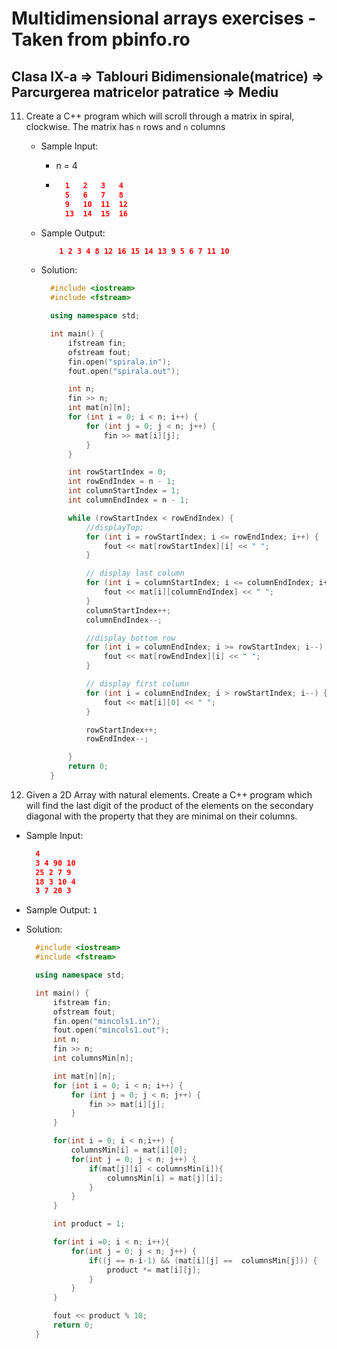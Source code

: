 # Multidimensional arrays exercises - Taken from pbinfo.ro

## Clasa IX-a => Tablouri Bidimensionale(matrice) => Parcurgerea matricelor patratice => Mediu

11. Create a C++ program which will scroll through a matrix in spiral, clockwise. The matrix has `n` rows and `n` columns

    - Sample Input:
      - n = 4
      - ```json
          1   2   3   4
          5   6   7   8
          9   10  11  12
          13  14  15  16
        ```
    - Sample Output:
      ```json
          1 2 3 4 8 12 16 15 14 13 9 5 6 7 11 10
      ```
    - Solution:

      ```c++
        #include <iostream>
        #include <fstream>

        using namespace std;

        int main() {
            ifstream fin;
            ofstream fout;
            fin.open("spirala.in");
            fout.open("spirala.out");

            int n;
            fin >> n;
            int mat[n][n];
            for (int i = 0; i < n; i++) {
                for (int j = 0; j < n; j++) {
                    fin >> mat[i][j];
                }
            }

            int rowStartIndex = 0;
            int rowEndIndex = n - 1;
            int columnStartIndex = 1;
            int columnEndIndex = n - 1;

            while (rowStartIndex < rowEndIndex) {
                //displayTop;
                for (int i = rowStartIndex; i <= rowEndIndex; i++) {
                    fout << mat[rowStartIndex][i] << " ";
                }

                // display last column
                for (int i = columnStartIndex; i <= columnEndIndex; i++) {
                    fout << mat[i][columnEndIndex] << " ";
                }
                columnStartIndex++;
                columnEndIndex--;

                //display bottom row
                for (int i = columnEndIndex; i >= rowStartIndex; i--) {
                    fout << mat[rowEndIndex][i] << " ";
                }

                // display first column
                for (int i = columnEndIndex; i > rowStartIndex; i--) {
                    fout << mat[i][0] << " ";
                }

                rowStartIndex++;
                rowEndIndex--;

            }
            return 0;
        }

      ```

12. Given a 2D Array with natural elements. Create a C++ program which will find the last digit of the product of the elements on the secondary diagonal with the property that they are minimal on their columns.

- Sample Input:
  ```json
    4
    3 4 90 10
    25 2 7 9
    18 3 10 4
    3 7 20 3
  ```
- Sample Output: `1`
- Solution:

  ```c++
    #include <iostream>
    #include <fstream>

    using namespace std;

    int main() {
        ifstream fin;
        ofstream fout;
        fin.open("mincols1.in");
        fout.open("mincols1.out");
        int n;
        fin >> n;
        int columnsMin[n];

        int mat[n][n];
        for (int i = 0; i < n; i++) {
            for (int j = 0; j < n; j++) {
                fin >> mat[i][j];
            }
        }

        for(int i = 0; i < n;i++) {
            columnsMin[i] = mat[i][0];
            for(int j = 0; j < n; j++) {
                if(mat[j][i] < columnsMin[i]){
                    columnsMin[i] = mat[j][i];
                }
            }
        }

        int product = 1;

        for(int i =0; i < n; i++){
            for(int j = 0; j < n; j++) {
                if((j == n-i-1) && (mat[i][j] ==  columnsMin[j])) {
                    product *= mat[i][j];
                }
            }
        }

        fout << product % 10;
        return 0;
    }

  ```
